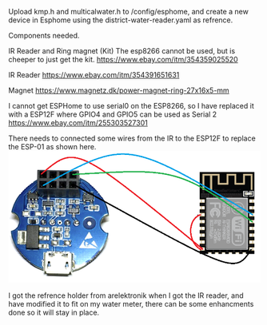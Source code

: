 Upload kmp.h and multicalwater.h to /config/esphome, and create a new device in Esphome using the district-water-reader.yaml as refrence.

Components needed.

IR Reader and Ring magnet (Kit)
The esp8266 cannot be used, but is cheeper to just get the kit. https://www.ebay.com/itm/354359025520

IR Reader
https://www.ebay.com/itm/354391651631

Magnet
https://www.magnetz.dk/power-magnet-ring-27x16x5-mm


I cannot get ESPHome to use serial0 on the ESP8266, so I have replaced it with a ESP12F where GPIO4 and GPIO5 can be used as Serial 2
https://www.ebay.com/itm/255303527301


There needs to connected some wires from the IR to the ESP12F to replace the ESP-01 as shown here.
![Esp12f-IR](https://github.com/SysAdminDk/EspHome/blob/553e320091f953609b2eac8c876f1675a864e334/IR%20-%20Water%20Meter%20Reader/images/Esp12f-IR.png?raw=true)


I got the refrence holder from arelektronik when I got the IR reader, and have modified it to fit on my water meter, there can be some enhancments done so it will stay in place.
